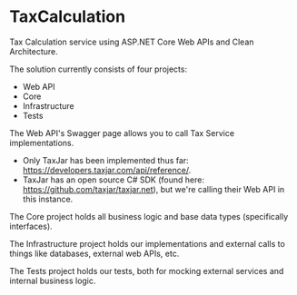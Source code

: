 # TaxCalculation
Tax Calculation service using ASP.NET Core Web APIs and Clean Architecture.

The solution currently consists of four projects:
* Web API
* Core
* Infrastructure
* Tests

The Web API's Swagger page allows you to call Tax Service implementations.

* Only TaxJar has been implemented thus far: https://developers.taxjar.com/api/reference/.
* TaxJar has an open source C# SDK (found here: https://github.com/taxjar/taxjar.net), but we're calling their Web API in this instance.

The Core project holds all business logic and base data types (specifically interfaces).

The Infrastructure project holds our implementations and external calls to things like databases, external web APIs, etc.

The Tests project holds our tests, both for mocking external services and internal business logic.
